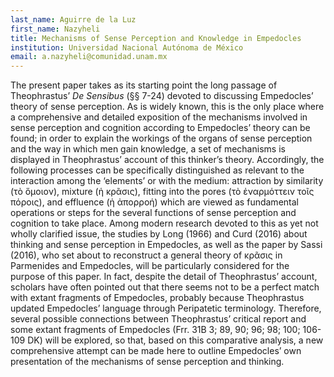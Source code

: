 ```yaml
---
last_name: Aguirre de la Luz
first_name: Nazyheli
title: Mechanisms of Sense Perception and Knowledge in Empedocles
institution: Universidad Nacional Autónoma de México
email: a.nazyheli@comunidad.unam.mx
---
```


The present paper takes as its starting point the long passage of Theophrastus’ *De Sensibus* (§§ 7-24) devoted to discussing Empedocles’ theory of sense perception. As is widely known, this is the only place where a comprehensive and detailed exposition of the mechanisms involved in sense perception and cognition according to Empedocles’ theory can be found; in order to explain the workings of the organs of sense perception and the way in which men gain knowledge, a set of mechanisms is displayed in Theophrastus’ account of this thinker’s theory. Accordingly, the following processes can be specifically distinguished as relevant to the interaction among the ‘elements’ or with the medium: attraction by similarity (τὸ ὅμοιον), mixture (ἡ κρᾶσις), fitting into the pores (τὸ ἐναρμόττειν τοῖς πόροις), and effluence (ἡ ἀπορροή) which are viewed as fundamental operations or steps for the several functions of sense perception and cognition to take place. 
Among modern research devoted to this as yet not wholly clarified issue, the studies by Long (1966) and Curd (2016) about thinking and sense perception in Empedocles, as well as the paper by Sassi (2016), who set about to reconstruct a general theory of κρᾶσις in Parmenides and Empedocles, will be particularly considered for the purpose of this paper. In fact, despite the detail of Theophrastus’ account, scholars have often pointed out that there seems not to be a perfect match with extant fragments of Empedocles, probably because Theophrastus updated Empedocles’ language through Peripatetic terminology. Therefore, several possible connections between Theophrastus’ critical report and some extant fragments of Empedocles (Frr. 31B 3; 89, 90; 96; 98; 100; 106-109 DK) will be explored, so that, based on this comparative analysis, a new comprehensive attempt can be made here to outline Empedocles’ own presentation of the mechanisms of sense perception and thinking.
